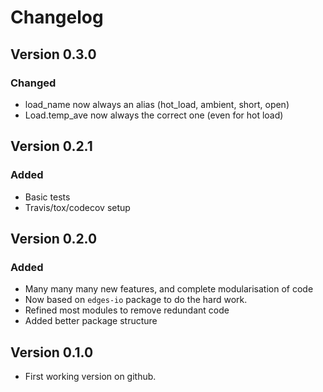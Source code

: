 # Changelog

## Version 0.3.0

### Changed
- load_name now always an alias (hot_load, ambient, short, open)
- Load.temp_ave now always the correct one (even for hot load)

## Version 0.2.1

### Added

- Basic tests
- Travis/tox/codecov setup

## Version 0.2.0

### Added

- Many many many new features, and complete modularisation of code
- Now based on `edges-io` package to do the hard work.
- Refined most modules to remove redundant code
- Added better package structure

## Version 0.1.0

- First working version on github.
